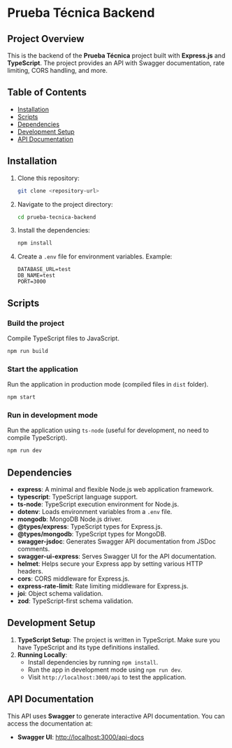 # Prueba Técnica Backend

## Project Overview

This is the backend of the **Prueba Técnica** project built with **Express.js** and **TypeScript**. The project provides an API with Swagger documentation, rate limiting, CORS handling, and more.

## Table of Contents

- [Installation](#installation)
- [Scripts](#scripts)
- [Dependencies](#dependencies)
- [Development Setup](#development-setup)
- [API Documentation](#api-documentation)

## Installation

1. Clone this repository:

   ```bash
   git clone <repository-url>
   ```

2. Navigate to the project directory:

   ```bash
   cd prueba-tecnica-backend
   ```

3. Install the dependencies:

   ```bash
   npm install
   ```

4. Create a `.env` file for environment variables. Example:
   ```env
   DATABASE_URL=test
   DB_NAME=test
   PORT=3000
   ```

## Scripts

### Build the project

Compile TypeScript files to JavaScript.

```bash
npm run build
```

### Start the application

Run the application in production mode (compiled files in `dist` folder).

```bash
npm start
```

### Run in development mode

Run the application using `ts-node` (useful for development, no need to compile TypeScript).

```bash
npm run dev
```

## Dependencies

- **express**: A minimal and flexible Node.js web application framework.
- **typescript**: TypeScript language support.
- **ts-node**: TypeScript execution environment for Node.js.
- **dotenv**: Loads environment variables from a `.env` file.
- **mongodb**: MongoDB Node.js driver.
- **@types/express**: TypeScript types for Express.js.
- **@types/mongodb**: TypeScript types for MongoDB.
- **swagger-jsdoc**: Generates Swagger API documentation from JSDoc comments.
- **swagger-ui-express**: Serves Swagger UI for the API documentation.
- **helmet**: Helps secure your Express app by setting various HTTP headers.
- **cors**: CORS middleware for Express.js.
- **express-rate-limit**: Rate limiting middleware for Express.js.
- **joi**: Object schema validation.
- **zod**: TypeScript-first schema validation.

## Development Setup

1. **TypeScript Setup**: The project is written in TypeScript. Make sure you have TypeScript and its type definitions installed.
2. **Running Locally**:
   - Install dependencies by running `npm install`.
   - Run the app in development mode using `npm run dev`.
   - Visit `http://localhost:3000/api` to test the application.

## API Documentation

This API uses **Swagger** to generate interactive API documentation. You can access the documentation at:

- **Swagger UI**: [http://localhost:3000/api-docs](http://localhost:3000/api-docs)
